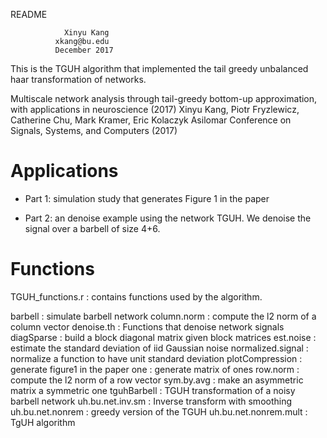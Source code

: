 README

	            Xinyu Kang
              xkang@bu.edu
              December 2017

  This is the TGUH algorithm that implemented the tail greedy unbalanced haar transformation of networks.

  Multiscale network analysis through tail-greedy bottom-up approximation, with applications in neuroscience (2017)
	Xinyu Kang, Piotr Fryzlewicz, Catherine Chu, Mark Kramer, Eric Kolaczyk
	Asilomar Conference on Signals, Systems, and Computers (2017)

Applications 
===========================================================================================

- Part 1: 	simulation study that generates Figure 1 in the paper

- Part 2: 	an denoise example using the network TGUH.
		We denoise the signal over a barbell of size 4+6.

Functions 
===========================================================================================

TGUH_functions.r  : contains functions used by the algorithm.

barbell			          : simulate barbell network 
column.norm			      : compute the l2 norm of a column vector 
denoise.th			      : Functions that denoise network signals
diagSparse			      : build a block diagonal matrix given block matrices
est.noise			        : estimate the standard deviation of iid Gaussian noise
normalized.signal	    : normalize a function to have unit standard deviation
plotCompression		    : generate figure1 in the paper
one				            : generate matrix of ones
row.norm			        : compute the l2 norm of a row vector
sym.by.avg			      : make an asymmetric matrix a symmetric one
tguhBarbell			      : TGUH transformation of a noisy barbell network
uh.bu.net.inv.sm	    : Inverse transform with smoothing
uh.bu.net.nonrem		  : greedy version of the TGUH
uh.bu.net.nonrem.mult	: TgUH algorithm
